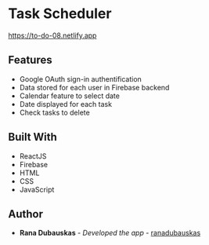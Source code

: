 # Task Scheduler

https://to-do-08.netlify.app


## Features
- Google OAuth sign-in authentification
- Data stored for each user in Firebase backend 
- Calendar feature to select date 
- Date displayed for each task
- Check tasks to delete 

## Built With

- ReactJS
- Firebase
- HTML
- CSS
- JavaScript

## Author

  - **Rana Dubauskas** - *Developed the app* -
    [ranadubauskas](https://github.com/ranadubauskas)

